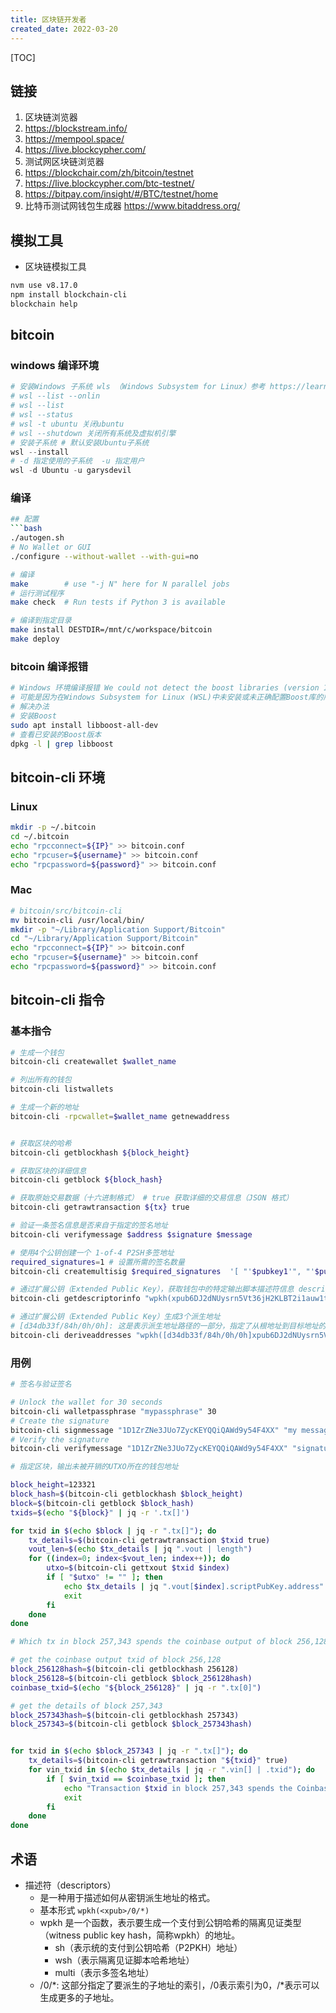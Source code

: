 ```yaml
---
title: 区块链开发者
created_date: 2022-03-20
---
```


[TOC]

## 链接

1. 区块链浏览器
2. https://blockstream.info/
3. https://mempool.space/
4. https://live.blockcypher.com/
5. 测试网区块链浏览器
6. https://blockchair.com/zh/bitcoin/testnet
7. https://live.blockcypher.com/btc-testnet/
8. https://bitpay.com/insight/#/BTC/testnet/home
9. 比特币测试网钱包生成器 https://www.bitaddress.org/

## 模拟工具

- 区块链模拟工具

```bash
nvm use v8.17.0
npm install blockchain-cli
blockchain help
```

## bitcoin

### windows 编译环境

```powershell
# 安装Windows 子系统 wls （Windows Subsystem for Linux）参考 https://learn.microsoft.com/en-us/windows/wsl/basic-commands#install
# wsl --list --onlin
# wsl --list 
# wsl --status
# wsl -t ubuntu 关闭ubuntu
# wsl --shutdown 关闭所有系统及虚拟机引擎
# 安装子系统 # 默认安装Ubuntu子系统
wsl --install
# -d 指定使用的子系统  -u 指定用户
wsl -d Ubuntu -u garysdevil
```

### 编译

````bash
## 配置
```bash
./autogen.sh
# No Wallet or GUI
./configure --without-wallet --with-gui=no

# 编译
make        # use "-j N" here for N parallel jobs
# 运行测试程序
make check  # Run tests if Python 3 is available
````

```bash
# 编译到指定目录
make install DESTDIR=/mnt/c/workspace/bitcoin
make deploy
```

### bitcoin 编译报错

```bash
# Windows 环境编译报错 We could not detect the boost libraries (version 1.73.0 or higher)
# 可能是因为在Windows Subsystem for Linux (WSL)中未安装或未正确配置Boost库的版本
# 解决办法
# 安装Boost
sudo apt install libboost-all-dev
# 查看已安装的Boost版本
dpkg -l | grep libboost
```

## bitcoin-cli 环境

### Linux

```bash
mkdir -p ~/.bitcoin
cd ~/.bitcoin
echo "rpcconnect=${IP}" >> bitcoin.conf
echo "rpcuser=${username}" >> bitcoin.conf
echo "rpcpassword=${password}" >> bitcoin.conf
```

### Mac

```bash
# bitcoin/src/bitcoin-cli
mv bitcoin-cli /usr/local/bin/
mkdir -p "~/Library/Application Support/Bitcoin"
cd "~/Library/Application Support/Bitcoin"
echo "rpcconnect=${IP}" >> bitcoin.conf
echo "rpcuser=${username}" >> bitcoin.conf
echo "rpcpassword=${password}" >> bitcoin.conf
```

## bitcoin-cli 指令

### 基本指令

```bash
# 生成一个钱包
bitcoin-cli createwallet $wallet_name

# 列出所有的钱包
bitcoin-cli listwallets

# 生成一个新的地址
bitcoin-cli -rpcwallet=$wallet_name getnewaddress


# 获取区块的哈希
bitcoin-cli getblockhash ${block_height}

# 获取区块的详细信息
bitcoin-cli getblock ${block_hash}

# 获取原始交易数据（十六进制格式） # true 获取详细的交易信息（JSON 格式）
bitcoin-cli getrawtransaction ${tx} true

# 验证一条签名信息是否来自于指定的签名地址
bitcoin-cli verifymessage $address $signature $message

# 使用4个公钥创建一个 1-of-4 P2SH多签地址
required_signatures=1 # 设置所需的签名数量
bitcoin-cli createmultisig $required_signatures  '[ "'$pubkey1'", "'$pubkey2'", "'$pubkey3'", "'$pubkey4'" ]'

# 通过扩展公钥（Extended Public Key），获取钱包中的特定输出脚本描述符信息 descriptor
bitcoin-cli getdescriptorinfo "wpkh(xpub6DJ2dNUysrn5Vt36jH2KLBT2i1auw1tTSSomg8PhqNiUtx8QX2SvC9nrHu81fT41fvDUnhMjEzQgXnQjKEu3oaqMSzhSrHMxyyoEAmUHQbY)"

# 通过扩展公钥（Extended Public Key）生成3个派生地址
# [d34db33f/84h/0h/0h]: 这是表示派生地址路径的一部分，指定了从根地址到目标地址的路径。d34db33f可能是一个硬件钱包或其他系统的标识符，84h表示目标地址的路径中使用的币种是Bitcoin（BTC），0h/0h表示BIP32路径的深度。
bitcoin-cli deriveaddresses "wpkh([d34db33f/84h/0h/0h]xpub6DJ2dNUysrn5Vt36jH2KLBT2i1auw1tTSSomg8PhqNiUtx8QX2SvC9nrHu81fT41fvDUnhMjEzQgXnQjKEu3oaqMSzhSrHMxyyoEAmUHQbY/0/*)#cjjspncu" "[0,2]"


```

### 用例

```bash
# 签名与验证签名

# Unlock the wallet for 30 seconds
bitcoin-cli walletpassphrase "mypassphrase" 30
# Create the signature
bitcoin-cli signmessage "1D1ZrZNe3JUo7ZycKEYQQiQAWd9y54F4XX" "my message"
# Verify the signature
bitcoin-cli verifymessage "1D1ZrZNe3JUo7ZycKEYQQiQAWd9y54F4XX" "signature" "my message"
```

```bash
# 指定区块，输出未被开销的UTXO所在的钱包地址

block_height=123321
block_hash=$(bitcoin-cli getblockhash $block_height)
block=$(bitcoin-cli getblock $block_hash)
txids=$(echo "${block}" | jq -r '.tx[]')

for txid in $(echo $block | jq -r ".tx[]"); do
    tx_details=$(bitcoin-cli getrawtransaction $txid true)
    vout_len=$(echo $tx_details | jq ".vout | length")
    for ((index=0; index<$vout_len; index++)); do
        utxo=$(bitcoin-cli gettxout $txid $index)
        if [ "$utxo" != "" ]; then
            echo $tx_details | jq ".vout[$index].scriptPubKey.address"
            exit
        fi
    done
done
```

```bash
# Which tx in block 257,343 spends the coinbase output of block 256,128?

# get the coinbase output txid of block 256,128
block_256128hash=$(bitcoin-cli getblockhash 256128)
block_256128=$(bitcoin-cli getblock $block_256128hash)
coinbase_txid=$(echo "${block_256128}" | jq -r ".tx[0]")

# get the details of block 257,343 
block_257343hash=$(bitcoin-cli getblockhash 257343)
block_257343=$(bitcoin-cli getblock $block_257343hash)


for txid in $(echo $block_257343 | jq -r ".tx[]"); do
    tx_details=$(bitcoin-cli getrawtransaction "${txid}" true)
    for vin_txid in $(echo $tx_details | jq -r ".vin[] | .txid"); do
        if [ $vin_txid == $coinbase_txid ]; then
            echo "Transaction $txid in block 257,343 spends the Coinbase output of block 256,128."
            exit
        fi
    done
done
```

## 术语

- 描述符（descriptors）
  - 是一种用于描述如何从密钥派生地址的格式。
  - 基本形式 `wpkh(<xpub>/0/*)`
  - wpkh 是一个函数，表示要生成一个支付到公钥哈希的隔离见证类型（witness public key hash，简称wpkh）的地址。
    - sh（表示统的支付到公钥哈希（P2PKH）地址）
    - wsh（表示隔离见证脚本哈希地址）
    - multi（表示多签名地址）
  - /0/\*: 这部分指定了要派生的子地址的索引，/0表示索引为0，/\*表示可以生成更多的子地址。
